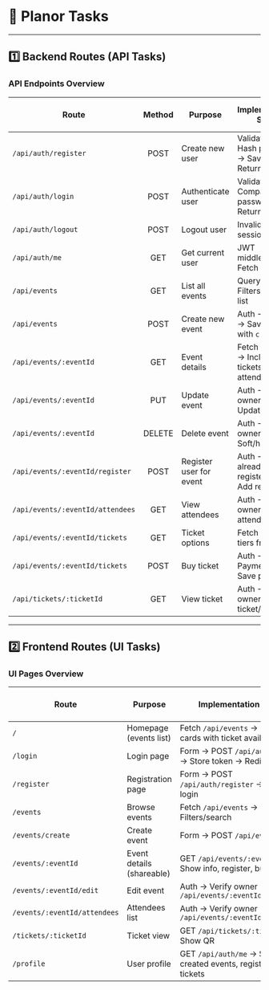 # 📝 Planor Tasks

---

## 1️⃣ Backend Routes (API Tasks)

### API Endpoints Overview

| **Route**                        | **Method** | **Purpose**             | **Implementation Steps**                         | **👤 Assigned To** | **✅ Done** |
| -------------------------------- | :--------: | ----------------------- | ------------------------------------------------ | :----------------: | :---------: |
| `/api/auth/register`             |    POST    | Create new user         | Validate → Hash password → Save → Return token   |       _Name_       |     ⬜      |
| `/api/auth/login`                |    POST    | Authenticate user       | Validate → Compare password → Return JWT         |       _Name_       |     ⬜      |
| `/api/auth/logout`               |    POST    | Logout user             | Invalidate session/cookie                        |       _Name_       |     ⬜      |
| `/api/auth/me`                   |    GET     | Get current user        | JWT middleware → Fetch user                      |       _Name_       |     ⬜      |
| `/api/events`                    |    GET     | List all events         | Query DB → Filters → Return list                 |       _Name_       |     ⬜      |
| `/api/events`                    |    POST    | Create new event        | Auth → Validate → Save event with `creatorId`    |       _Name_       |     ⬜      |
| `/api/events/:eventId`           |    GET     | Event details           | Fetch from DB → Include tickets, attendees count |       _Name_       |     ⬜      |
| `/api/events/:eventId`           |    PUT     | Update event            | Auth → Verify ownership → Update fields          |       _Name_       |     ⬜      |
| `/api/events/:eventId`           |   DELETE   | Delete event            | Auth → Verify ownership → Soft/hard delete       |       _Name_       |     ⬜      |
| `/api/events/:eventId/register`  |    POST    | Register user for event | Auth → Check already registered → Add record     |       _Name_       |     ⬜      |
| `/api/events/:eventId/attendees` |    GET     | View attendees          | Auth → Verify owner → Fetch attendees            |       _Name_       |     ⬜      |
| `/api/events/:eventId/tickets`   |    GET     | Ticket options          | Fetch ticket tiers from DB                       |       _Name_       |     ⬜      |
| `/api/events/:eventId/tickets`   |    POST    | Buy ticket              | Auth → Payment → Save purchase                   |       _Name_       |     ⬜      |
| `/api/tickets/:ticketId`         |    GET     | View ticket             | Auth → Verify owner → Return ticket/QR           |       _Name_       |     ⬜      |

---

## 2️⃣ Frontend Routes (UI Tasks)

### UI Pages Overview

| **Route**                    | **Purpose**               | **Implementation Steps**                                         | **👤 Assigned To** | **✅ Done** |
| ---------------------------- | ------------------------- | ---------------------------------------------------------------- | :----------------: | :---------: |
| `/`                          | Homepage (events list)    | Fetch `/api/events` → Display cards with ticket availability     |       _Name_       |     ⬜      |
| `/login`                     | Login page                | Form → POST `/api/auth/login` → Store token → Redirect           |       _Name_       |     ⬜      |
| `/register`                  | Registration page         | Form → POST `/api/auth/register` → Auto-login                    |       _Name_       |     ⬜      |
| `/events`                    | Browse events             | Fetch `/api/events` → Filters/search                             |       _Name_       |     ⬜      |
| `/events/create`             | Create event              | Form → POST `/api/events`                                        |       _Name_       |     ⬜      |
| `/events/:eventId`           | Event details (shareable) | GET `/api/events/:eventId` → Show info, register, buy tickets    |       _Name_       |     ⬜      |
| `/events/:eventId/edit`      | Edit event                | Auth → Verify owner → PUT `/api/events/:eventId`                 |       _Name_       |     ⬜      |
| `/events/:eventId/attendees` | Attendees list            | Auth → Verify owner → GET `/api/events/:eventId/attendees`       |       _Name_       |     ⬜      |
| `/tickets/:ticketId`         | Ticket view               | GET `/api/tickets/:ticketId` → Show QR                           |       _Name_       |     ⬜      |
| `/profile`                   | User profile              | GET `/api/auth/me` → Show created events, registrations, tickets |       _Name_       |     ⬜      |
